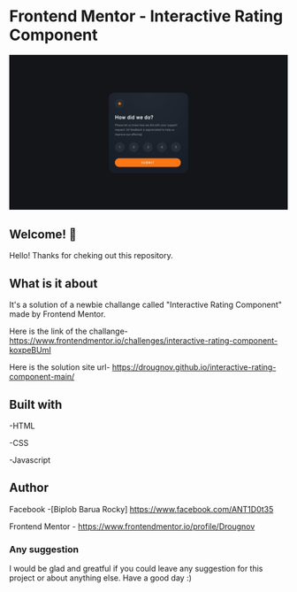 # Frontend Mentor - Interactive Rating Component

![Design preview for interactive rating component](./design/desktop-design.jpg)

## Welcome! 👋

Hello! Thanks for cheking out this repository.

## What is it about

It's a solution of a newbie challange called "Interactive Rating Component" made by Frontend Mentor.

Here is the link of the challange-
https://www.frontendmentor.io/challenges/interactive-rating-component-koxpeBUmI

Here is the solution site url-
https://drougnov.github.io/interactive-rating-component-main/

## Built with

-HTML

-CSS

-Javascript

## Author

Facebook -[Biplob Barua Rocky] https://www.facebook.com/ANT1D0t35

Frontend Mentor - https://www.frontendmentor.io/profile/Drougnov

### Any suggestion

I would be glad and greatful if you could leave any suggestion for this project or about anything else. Have a good day :)
